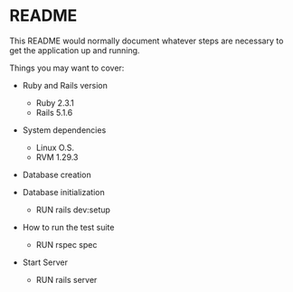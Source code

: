 # README

This README would normally document whatever steps are necessary to get the
application up and running.

Things you may want to cover:

* Ruby and Rails version
  - Ruby 2.3.1
  - Rails 5.1.6

* System dependencies
  - Linux O.S.
  - RVM 1.29.3

* Database creation
* Database initialization
  - RUN rails dev:setup

* How to run the test suite
  - RUN rspec spec

* Start Server
  - RUN rails server